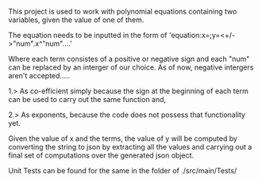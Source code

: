 This project is used to work with polynomial equations containing two variables, given the value of one of them.

The equation needs to be inputted in the form of 'equation:x=<xVal>;y=<+/->"num".x^"num"....'

Where each term consistes of a positive or negative sign and each "num" can be replaced by an interger of our choice. As of now, negative intergers aren't accepted.....


1.> As co-efficient simply because the sign at the beginning of each term can be used to carry out the same function and,

2.> As exponents, because the code does not possess that functionality yet.


Given the value of x and the terms, the value of y will be computed by converting the string to json by extracting all the values and carrying out a final set of computations over the generated json object.

Unit Tests can be found for the same in the folder of ./src/main/Tests/
